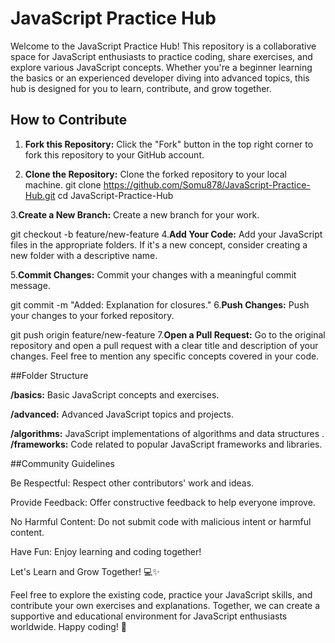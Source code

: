 # JavaScript Practice Hub

Welcome to the JavaScript Practice Hub! This repository is a collaborative space for JavaScript enthusiasts to practice coding, share exercises, and explore various JavaScript concepts. Whether you're a beginner learning the basics or an experienced developer diving into advanced topics, this hub is designed for you to learn, contribute, and grow together.

## How to Contribute

1. **Fork this Repository:**
   Click the "Fork" button in the top right corner to fork this repository to your GitHub account.

2. **Clone the Repository:**
   Clone the forked repository to your local machine.
   git clone https://github.com/Somu878/JavaScript-Practice-Hub.git
   cd JavaScript-Practice-Hub
   
3.**Create a New Branch:**
Create a new branch for your work.

git checkout -b feature/new-feature
4.**Add Your Code:**
Add your JavaScript files in the appropriate folders. If it's a new concept, consider creating a new folder with a descriptive name.

5.**Commit Changes:**
Commit your changes with a meaningful commit message.


git commit -m "Added: Explanation for closures."
6.**Push Changes:**
Push your changes to your forked repository.

git push origin feature/new-feature
7.**Open a Pull Request:**
Go to the original repository and open a pull request with a clear title and description of your changes. Feel free to mention any specific concepts covered in your code.

##Folder Structure

**/basics:** Basic JavaScript concepts and exercises.

**/advanced:** Advanced JavaScript topics and projects.

**/algorithms:** JavaScript implementations of algorithms and data structures
.
**/frameworks:** Code related to popular JavaScript frameworks and libraries.


##Community Guidelines

Be Respectful: Respect other contributors' work and ideas.

Provide Feedback: Offer constructive feedback to help everyone improve.

No Harmful Content: Do not submit code with malicious intent or harmful content.

Have Fun: Enjoy learning and coding together!

Let's Learn and Grow Together! 💻✨

Feel free to explore the existing code, practice your JavaScript skills, and contribute your own exercises and explanations. Together, we can create a supportive and educational environment for JavaScript enthusiasts worldwide. Happy coding! 🚀
